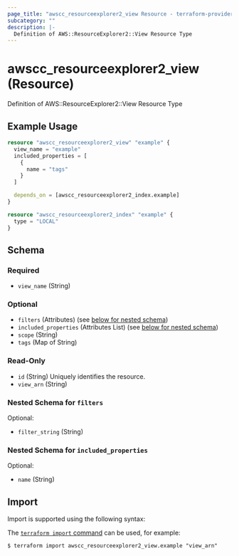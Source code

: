 ```yaml
---
page_title: "awscc_resourceexplorer2_view Resource - terraform-provider-awscc"
subcategory: ""
description: |-
  Definition of AWS::ResourceExplorer2::View Resource Type
---
```


# awscc_resourceexplorer2_view (Resource)

Definition of AWS::ResourceExplorer2::View Resource Type

## Example Usage

```terraform
resource "awscc_resourceexplorer2_view" "example" {
  view_name = "example"
  included_properties = [
    {
      name = "tags"
    }
  ]

  depends_on = [awscc_resourceexplorer2_index.example]
}

resource "awscc_resourceexplorer2_index" "example" {
  type = "LOCAL"
}
```

<!-- schema generated by tfplugindocs -->
## Schema

### Required

- `view_name` (String)

### Optional

- `filters` (Attributes) (see [below for nested schema](#nestedatt--filters))
- `included_properties` (Attributes List) (see [below for nested schema](#nestedatt--included_properties))
- `scope` (String)
- `tags` (Map of String)

### Read-Only

- `id` (String) Uniquely identifies the resource.
- `view_arn` (String)

<a id="nestedatt--filters"></a>
### Nested Schema for `filters`

Optional:

- `filter_string` (String)


<a id="nestedatt--included_properties"></a>
### Nested Schema for `included_properties`

Optional:

- `name` (String)

## Import

Import is supported using the following syntax:

The [`terraform import` command](https://developer.hashicorp.com/terraform/cli/commands/import) can be used, for example:

```shell
$ terraform import awscc_resourceexplorer2_view.example "view_arn"
```